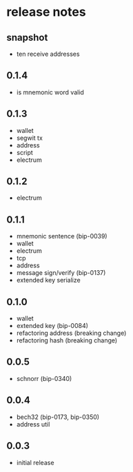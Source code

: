 # release notes

## snapshot
- ten receive addresses

## 0.1.4
- is mnemonic word valid

## 0.1.3
- wallet
- segwit tx
- address
- script
- electrum

## 0.1.2
- electrum

## 0.1.1
- mnemonic sentence (bip-0039)
- wallet
- electrum
- tcp
- address
- message sign/verify (bip-0137)
- extended key serialize

## 0.1.0
- wallet
- extended key (bip-0084)
- refactoring address (breaking change)
- refactoring hash (breaking change)

## 0.0.5
- schnorr (bip-0340)

## 0.0.4
- bech32 (bip-0173, bip-0350)
- address util 

## 0.0.3
- initial release

